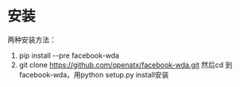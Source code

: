 
# 安装
两种安装方法：
1. pip install --pre facebook-wda
2. git clone https://github.com/openatx/facebook-wda.git 然后cd 到facebook-wda，用python setup.py install安装
